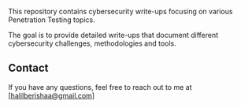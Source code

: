 This repository contains cybersecurity write-ups focusing on various Penetration Testing topics.

The goal is to provide detailed write-ups that document different cybersecurity challenges, methodologies and tools.

## Contact
If you have any questions, feel free to reach out to me at [halilberishaa@gmail.com]
